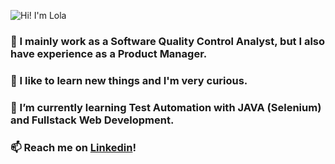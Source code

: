 ![Hi! I'm Lola](https://github.com/lolaaguero/lolaaguero/assets/134756282/0dd9619d-3e92-458a-b618-6a2bc35b231c)

### 🚀 I mainly work as a Software Quality Control Analyst, but I also have experience as a Product Manager.

### 🧐 I like to learn new things and I'm very curious.

### 🌱 I’m currently learning Test Automation with JAVA (Selenium) and Fullstack Web Development.

### 📫 Reach me on [Linkedin](https://www.linkedin.com/in/lolaaguero/)! 
